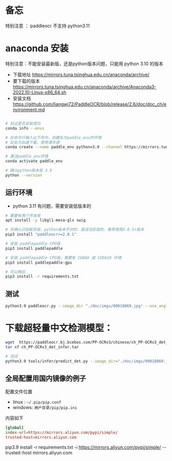 # 备忘

特别注意 ： paddleocr 不支持 python3.11

# anaconda 安装

特别注意：不能安装最新版，还是python版本问题，只能用 python 3.10 的版本

- 下载地址 https://mirrors.tuna.tsinghua.edu.cn/anaconda/archive/
- 要下载的版本 https://mirrors.tuna.tsinghua.edu.cn/anaconda/archive/Anaconda3-2022.10-Linux-x86_64.sh
- 安装文档 https://github.com/liangwj72/PaddleOCR/blob/release/2.6/doc/doc_ch/environment.md


```sh

# 验证是否安装成功
conda info --envs

# 在命令行输入以下命令，创建名为paddle_env的环境
# 此处为加速下载，使用清华源
conda create --name paddle_env python=3.9 --channel https://mirrors.tuna.tsinghua.edu.cn/anaconda/pkgs/free/ 

# 激活paddle_env环境
conda activate paddle_env

# 确认python版本是 3.9
python --version

```

## 运行环境

- python 3.11 有问题，需要安装低版本的

```sh
# 需要有两个开发库
apt install -y libgl1-mesa-glx swig

# 先确认识别能安装，python版本不对时，是没法安装的，推荐使用2.0.1+版本
pip3 install "paddleocr>=2.0.1"

# 安装 paddlepaddle CPU版
pip3 install paddlepaddle 

# 安装 paddlepaddle CPU版，需要有 CUDA9 或 CUDA10 环境
pip3 install paddlepaddle-gpu

# 可以稍后
pip3 install -r requirements.txt

```

## 测试
```sh
python3.9 paddleocr.py --image_dir "./doc/imgs/00018069.jpg" --use_angle_cls true --use_gpu false

```

# 下载超轻量中文检测模型：
```sh
wget  https://paddleocr.bj.bcebos.com/PP-OCRv3/chinese/ch_PP-OCRv3_det_infer.tar
tar xf ch_PP-OCRv3_det_infer.tar

# 测试
python3.9 tools/infer/predict_det.py --image_dir="./doc/imgs/00018069.jpg" --det_model_dir="./ch_PP-OCRv3_det_infer/"

```


## 全局配置用国内镜像的例子

配置文件位置
- linux : `~/.pip/pip.conf`
- windows: `用户目录/pip/pip.ini`

内容如下
```conf
[global]
index-url=https://mirrors.aliyun.com/pypi/simple/
trusted-host=mirrors.aliyun.com
```

pip3.9 install -r requirements.txt -i https://mirrors.aliyun.com/pypi/simple/ --trusted-host mirrors.aliyun.com



